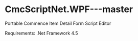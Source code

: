 # CmcScriptNet.WPF---master
Portable Commence Item Detail Form Script Editor

Requirements: .Net Framework 4.5
